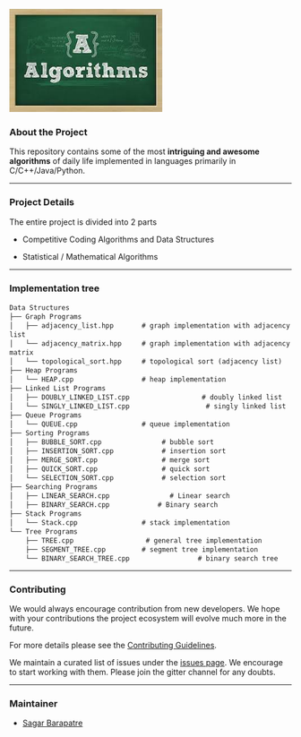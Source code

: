 
  
  ![](https://github.com/codeIIEST/Algorithms/blob/master/algocodeiiest.jpg)
  
  ### About the Project

This repository contains some of the most **intriguing and awesome algorithms** of daily life implemented in languages primarily in C/C++/Java/Python.

--------------------------------------------------------------

### Project Details
The entire project is divided into 2 parts

* Competitive Coding Algorithms and Data Structures


* Statistical / Mathematical Algorithms

-----------------------------------------------------------------

### Implementation tree
```
Data Structures
├── Graph Programs
│   ├── adjacency_list.hpp       # graph implementation with adjacency list
│   └── adjacency_matrix.hpp     # graph implementation with adjacency matrix
│   └── topological_sort.hpp     # topological sort (adjacency list)
├── Heap Programs
│   └── HEAP.cpp                 # heap implementation
├── Linked List Programs
│   ├── DOUBLY_LINKED_LIST.cpp                  # doubly linked list 
│   └── SINGLY_LINKED_LIST.cpp                   # singly linked list
├── Queue Programs
│   └── QUEUE.cpp                # queue implementation
├── Sorting Programs
│   ├── BUBBLE_SORT.cpp               # bubble sort
│   ├── INSERTION_SORT.cpp            # insertion sort
│   ├── MERGE_SORT.cpp                # merge sort
│   ├── QUICK_SORT.cpp                # quick sort
│   └── SELECTION_SORT.cpp            # selection sort
├── Searching Programs
│   ├── LINEAR_SEARCH.cpp               # Linear search
│   ├── BINARY_SEARCH.cpp            # Binary search
├── Stack Programs
│   └── Stack.cpp                # stack implementation
└── Tree Programs
    ├── TREE.cpp                  # general tree implementation
    ├── SEGMENT_TREE.cpp         # segment tree implementation
    └── BINARY_SEARCH_TREE.cpp                 # binary search tree
```

--------------------------------------------------------------

### Contributing

We would always encourage contribution from new developers. We hope with your contributions the project ecosystem will evolve much more in the future.

For more details please see the [Contributing Guidelines](https://github.com/codeIIEST/Algorithms/blob/master/CONTRIBUTING.md).

We maintain a curated list of issues under the [issues page](https://github.com/codeIIEST/Algorithms/issues). We encourage to start working with them. Please join the gitter channel for any doubts.

---------------------------------------------------

### Maintainer

* [Sagar Barapatre](https://github.com/sagar-barapatre)
